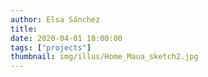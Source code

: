 ```yaml
---
author: Elsa Sánchez
title:
date: 2020-04-01 18:00:00
tags: ["projects"]
thumbnail: img/illus/Home_Maua_sketch2.jpg
---
```

